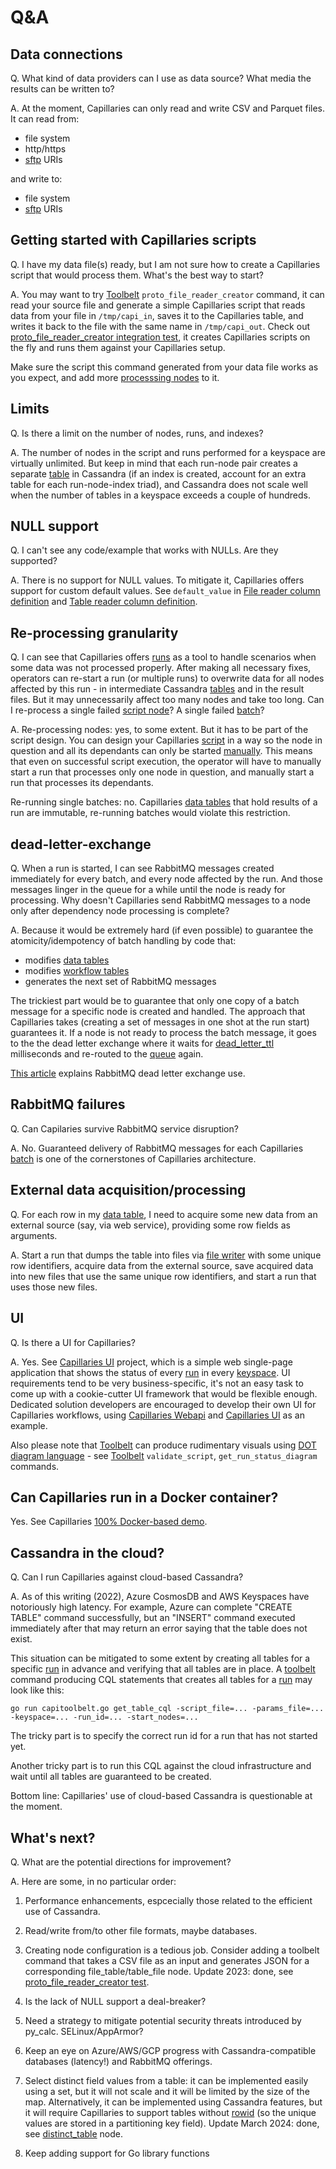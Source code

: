 Q&A
===

## Data connections

Q. What kind of data providers can I use as data source? What media the results can be written to?

A. At the moment, Capillaries can only read and write CSV and Parquet files. It can read from:
- file system
- http/https
- [sftp](./glossary.md#sftp-uris) URIs

and write to:
- file system
- [sftp](./glossary.md#sftp-uris) URIs

## Getting started with Capillaries scripts

Q. I have my data file(s) ready, but I am not sure how to create a Capillaries script that would process them. What's the best way to start?

A. You may want to try [Toolbelt](./glossary.md#toolbelt) `proto_file_reader_creator` command, it can read your source file and generate a simple Capillaries script that reads data from your file in `/tmp/capi_in`, saves it to the Capillaries table, and writes it back to the file with the same name in `/tmp/capi_out`. Check out [proto_file_reader_creator integration test](../test/code/proto_file_reader_creator/README.md), it creates Capillaries scripts on the fly and runs them against your Capillaries setup.

Make sure the script this command generated from your data file works as you expect, and add more [processsing nodes](./glossary.md#script-node) to it.

## Limits

Q. Is there a limit on the number of nodes, runs, and indexes?

A. The number of nodes in the script and runs performed for a keyspace are virtually unlimited. But keep in mind that each run-node pair creates a separate [table](glossary.md#table) in Cassandra (if an index is created, account for an extra table for each run-node-index triad), and Cassandra does not scale well when the number of tables in a keyspace exceeds a couple of hundreds.

## NULL support

Q. I can't see any code/example that works with NULLs. Are they supported?

A. There is no support for NULL values. To mitigate it, Capillaries offers support for custom default values. See `default_value` in [File reader column definition](glossary.md#file-reader-column-definition) and [Table reader column definition](glossary.md#table-reader-column-definition).

## Re-processing granularity

Q. I can see that Capillaries offers [runs](glossary.md#run) as a tool to handle scenarios when some data was not processed properly. After making all necessary fixes, operators can re-start a run (or multiple runs) to overwrite data for all nodes affected by this run - in intermediate Cassandra [tables](glossary.md#table) and in the result files. But it may unnecessarily affect too many nodes and take too long. Can I re-process a single failed [script node](glossary.md#script-node)? A single failed [batch](glossary.md#data-batch)?

A. Re-processing nodes: yes, to some extent. But it has to be part of the script design. You can design your Capillaries [script](glossary.md#script) in a way so the node in question and all its dependants can only be started [manually](scriptconfig.md#start_policy). This means that even on successful script execution, the operator will have to manually start a run that processes only one node in question, and manually start a run that processes its dependants.  

Re-running single batches: no. Capillaries [data tables](glossary.md#data-table) that hold results of a run are immutable, re-running batches would violate this restriction.

## dead-letter-exchange

Q. When a run is started, I can see RabbitMQ messages created immediately for every batch, and every node affected by the run. And those messages linger in the queue for a while until the node is ready for processing. Why doesn't Capillaries send RabbitMQ messages to a node only after dependency node processing is complete?

A. Because it would be extremely hard (if even possible) to guarantee the atomicity/idempotency of batch handling by code that:
- modifies [data tables](glossary.md#data-table)
- modifies [workflow tables](glossary.md#workflow-table)
- generates the next set of RabbitMQ messages

The trickiest part would be to guarantee that only one copy of a batch message for a specific node is created and handled. The approach that Capillaries takes (creating a set of messages in one shot at the run start) guarantees it. If a node is not ready to process the batch message, it goes to the the dead letter exchange where it waits for [dead_letter_ttl](binconfig.md#dead_letter_ttl) milliseconds and re-routed to the [queue](glossary.md#processor-queue) again.

[This article](https://www.cloudamqp.com/blog/when-and-how-to-use-the-rabbitmq-dead-letter-exchange.html) explains RabbitMQ dead letter exchange use.

## RabbitMQ failures

Q. Can Capilaries survive RabbitMQ service disruption?

A. No. Guaranteed delivery of RabbitMQ messages for each Capillaries [batch](glossary.md#data-batch) is one of the cornerstones of Capillaries architecture.

## External data acquisition/processing

Q. For each row in my [data table](glossary.md#data-table), I need to acquire some new data from an external source (say, via web service), providing some row fields as arguments.

A. Start a run that dumps the table into files via [file writer](glossary.md#table_file) with some unique row identifiers, acquire data from the external source, save acquired data into new files that use the same unique row identifiers, and start a run that uses those new files.

## UI

Q. Is there a UI for Capillaries?

A. Yes. See [Capillaries UI](../ui/README.md) project, which is a simple web single-page application that shows the status of every [run](glossary.md#run) in every [keyspace](glossary.md#keyspace). UI requirements tend to be very business-specific, it's not an easy task to come up with a cookie-cutter UI framework that would be flexible enough. Dedicated solution developers are encouraged to develop their own UI for Capillaries workflows, using [Capillaries Webapi](glossary.md#webapi) and [Capillaries UI](../ui/README.md) as an example.

Also please note that [Toolbelt](glossary.md#toolbelt) can produce rudimentary visuals using [DOT diagram language](glossary.md#dot-diagrams) - see [Toolbelt](glossary.md#toolbelt) `validate_script`, `get_run_status_diagram` commands.

## Can Capillaries run in a Docker container?

Yes. See Capillaries [100% Docker-based demo](started.md#run-100-dockerized-capillaries-demo).

## Cassandra in the cloud?

Q. Can I run Capillaries against cloud-based Cassandra?

A. As of this writing (2022), Azure CosmosDB and AWS Keyspaces have notoriously high latency. For example, Azure can complete "CREATE TABLE" command successfully, but an "INSERT" command executed immediately after that may return an error saying that the table does not exist.

This situation can be mitigated to some extent by creating all tables for a specific [run](glossary.md#run) in advance and verifying that all tables are in place. A [toolbelt](glossary.md#toolbelt) command producing CQL statements that creates all tables for a [run](glossary.md#run) may look like this:

``` 
go run capitoolbelt.go get_table_cql -script_file=... -params_file=... -keyspace=... -run_id=... -start_nodes=...
```

The tricky part is to specify the correct run id for a run that has not started yet.

Another tricky part is to run this CQL against the cloud infrastructure and wait until all tables are guaranteed to be created.

Bottom line: Capillaries' use of cloud-based Cassandra is questionable at the moment.

## What's next?

Q. What are the potential directions for improvement?

A. Here are some, in no particular order:

1. Performance enhancements, espcecially those related to the efficient use of Cassandra.

2. Read/write from/to other file formats, maybe databases.

3. Creating node configuration is a tedious job. Consider adding a toolbelt command that takes a CSV file as an input and generates JSON for a corresponding file_table/table_file node. Update 2023: done, see [proto_file_reader_creator test](../test/code/proto_file_reader_creator/README.md).

4. Is the lack of NULL support a deal-breaker?

5. Need a strategy to mitigate potential security threats introduced by py_calc. SELinux/AppArmor?

6. Keep an eye on Azure/AWS/GCP progress with Cassandra-compatible databases (latency!) and RabbitMQ offerings.

7. Select distinct field values from a table: it can be implemented easily using a set, but it will not scale and it will be limited by the size of the map. Alternatively, it can be implemented using Cassandra features, but it will require Capillaries to support tables without [rowid](glossary.md#rowid) (so the unique values are stored in a partitioning key field). Update March 2024: done, see [distinct_table](./glossary.md#distinct_table) node.

8. Keep adding support for Go library functions